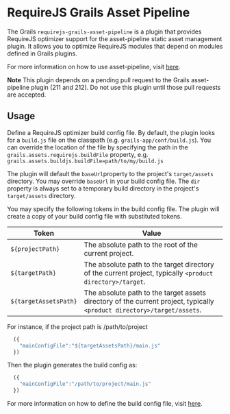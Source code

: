 RequireJS Grails Asset Pipeline
===============================
The Grails `requirejs-grails-asset-pipeline` is a plugin that provides RequireJS optimizer support for the asset-pipeline static asset management plugin.  It allows you to optimize RequireJS modules that depend on modules defined in Grails plugins.

For more information on how to use asset-pipeline, visit [here](http://www.github.com/bertramdev/asset-pipeline).

**Note** This plugin depends on a pending pull request to the Grails asset-pipeline plugin (211 and 212).  Do not use this plugin until those pull requests are accepted.

Usage
-----
Define a RequireJS optimizer build config file.  By default, the plugin looks for a `build.js` file on the classpath (e.g. `grails-app/conf/build.js`).  You can override the location of the file by specifying the path in the `grails.assets.requirejs.buildFile` property, e.g. `grails.assets.buildjs.buildFile=path/to/my/build.js`

The plugin will default the `baseUrl`property to the project's `target/assets` directory.  You may override `baseUrl` in your build config file.  The `dir` property is always set to a temporary build directory in the project's `target/assets` directory.

You may specify the following tokens in the build config file.  The plugin will create a copy of your build config file with substituted tokens.

| Token | Value  |
| ------------- | ------------- |
| `${projectPath}` | The absolute path to the root of the current project. |
| `${targetPath}` | The absolute path to the target directory of the current project, typically `<product directory>/target`. |
| `${targetAssetsPath}` | The absolute path to the target assets directory of the current project, typically `<product directory>/target/assets`. |

For instance, if the project path is /path/to/project
```js
  ({
    "mainConfigFile":"${targetAssetsPath}/main.js"
  })
```
Then the plugin generates the build config as:
```js
  ({
    "mainConfigFile":"/path/to/project/main.js"
  })
```

For more information on how to define the build config file, visit [here](https://github.com/jrburke/r.js/blob/master/build/example.build.js).
